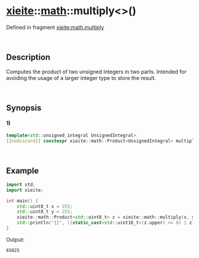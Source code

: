 # [xieite](../../xieite.md)\:\:[math](../../math.md)\:\:multiply\<\>\(\)
Defined in fragment [xieite:math.multiply](../../../src/math/multiply.cpp)

&nbsp;

## Description
Computes the product of two unsigned integers in two parts. Intended for avoiding the usage of a larger integer type to store the result.

&nbsp;

## Synopsis
#### 1)
```cpp
template<std::unsigned_integral UnsignedIntegral>
[[nodiscard]] constexpr xieite::math::Product<UnsignedIntegral> multiply(UnsignedIntegral multiplier, std::type_identity_t<UnsignedIntegral> multiplicand) noexcept;
```

&nbsp;

## Example
```cpp
import std;
import xieite;

int main() {
    std::uint8_t x = 255;
    std::uint8_t y = 255;
    xieite::math::Product<std::uint8_t> z = xieite::math::multiply(x, y);
    std::println("{}", ((static_cast<std::uint16_t>(z.upper) << 8) | z.lower));
}
```
Output:
```
65025
```
